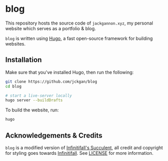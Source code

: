 # blog

This repository hosts the source code of `jackgannon.xyz`, my personal website which serves as a portfolio & blog.

`blog` is written using [Hugo](https://gohugo.io/), a fast open-source framework for building websites.

## Installation

Make sure that you've installed Hugo, then run the following:

```sh
git clone https://github.com/jckgan/blog
cd blog

# start a live-server locally
hugo server --buildDrafts
```

To build the website, run:

```sh
hugo
```

## Acknowledgements & Credits

`blog` is a modified version of [Infinitifall's Succulent](https://github.com/Infinitifall/Succulent), all credit and copyright for styling goes towards [Infinitifall](https://github.com/Infinitifall). See [LICENSE](/LICENSE) for more information.
